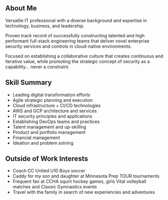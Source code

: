 ## About Me

Versatile IT professional with a diverse background and expertise in technology, business, and leadership.

Proven track record of successfully constructing talented and high performant full-stack engineering teams that deliver novel enterprise security services and controls in cloud-native environments.

Focused on establishing a collaborative culture that creates continuous and iterative value, while promoting the strategic concept of security as a capability... never a constraint.


## Skill Summary

- Leading digital transformation efforts
- Agile strategic planning and execution
- Cloud infrastructure + CI/CD technologies
- AWS and GCP architecture and services
- IT security principles and applications
- Establishing DevOps teams and practices
- Talent management and up-skilling
- Product and portfolio management
- Financial management
- Ideation and problem solving


## Outside of Work Interests

- Coach CC United U10 Boys soccer
- Caddy for my son and daughter at Minnesota Prep TOUR tournaments
- Frequent fan at CCHA squirt hockey games, girls Vital volleyball matches and Classic Gymnastics events
- Travel with the family in search of new experiencies and adventures
